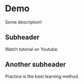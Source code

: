 # Demo

Some description!

## Subheader

Watch tutorial on Youtube.

## Another subheader

Practice is the best learning method.